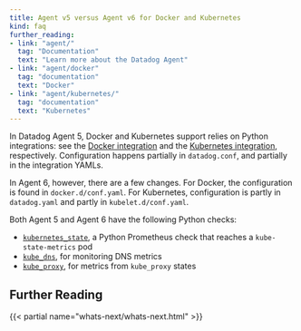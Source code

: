 ```yaml
---
title: Agent v5 versus Agent v6 for Docker and Kubernetes
kind: faq
further_reading:
- link: "agent/"
  tag: "Documentation"
  text: "Learn more about the Datadog Agent"
- link: "agent/docker"
  tag: "documentation"
  text: "Docker"
- link: "agent/kubernetes/"
  tag: "documentation"
  text: "Kubernetes"
---
```


In Datadog Agent 5, Docker and Kubernetes support relies on Python integrations: see the [Docker integration][1] and the [Kubernetes integration][2], respectively. Configuration happens partially in `datadog.conf`, and partially in the integration YAMLs.

In Agent 6, however, there are a few changes. For Docker, the configuration is found in `docker.d/conf.yaml`. For Kubernetes, configuration is partly in `datadog.yaml` and partly in `kubelet.d/conf.yaml`.

Both Agent 5 and Agent 6 have the following Python checks:

- [`kubernetes_state`][3], a Python Prometheus check that reaches a `kube-state-metrics` pod
- [`kube_dns`][4], for monitoring DNS metrics
- [`kube_proxy`][5], for metrics from `kube_proxy` states

## Further Reading

{{< partial name="whats-next/whats-next.html" >}}

[1]: https://github.com/DataDog/integrations-core/tree/master/docker_daemon
[2]: https://github.com/DataDog/integrations-core/tree/master/kubernetes
[3]: https://github.com/DataDog/integrations-core/tree/master/kubernetes_state
[4]: https://github.com/DataDog/integrations-core/tree/master/kube_dns
[5]: https://github.com/DataDog/integrations-core/tree/master/kube_proxy
